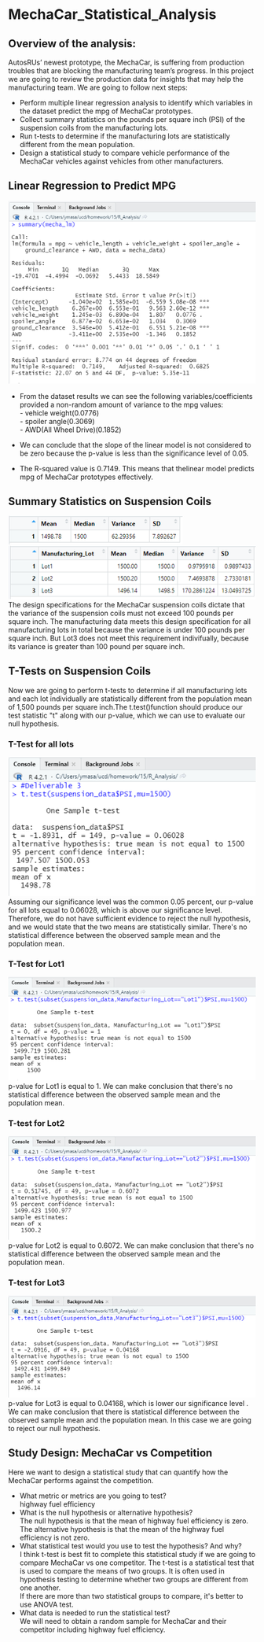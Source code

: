 # MechaCar_Statistical_Analysis

## Overview of the analysis:
AutosRUs’ newest prototype, the MechaCar, is suffering from production troubles that are blocking the manufacturing team’s progress.
In this project we are going to review the production data for insights that may help the manufacturing team.
We are going to follow next steps:
* Perform multiple linear regression analysis to identify which variables in the dataset predict the mpg of MechaCar prototypes.  
* Collect summary statistics on the pounds per square inch (PSI) of the suspension coils from the manufacturing lots.  
* Run t-tests to determine if the manufacturing lots are statistically different from the mean population.  
* Design a statistical study to compare vehicle performance of the MechaCar vehicles against vehicles from other manufacturers.  

## Linear Regression to Predict MPG
![pic](https://github.com/ElenaMasarsky/MechaCar_Statistical_Analysis/blob/main/Images/linear_regression_summary.png)  
* From the dataset results we can see the following variables/coefficients provided a non-random amount of variance to the mpg values:  
       - vehicle weight(0.0776)  
       - spoiler angle(0.3069)  
       - AWD(All Wheel Drive)(0.1852)  

* We can conclude that the slope of the linear model is not considered to be zero because the p-value is less than the significance level of 0.05.

* The R-squared value is 0.7149. This means that thelinear model predicts mpg of MechaCar prototypes effectively.  

## Summary Statistics on Suspension Coils  
![pic](https://github.com/ElenaMasarsky/MechaCar_Statistical_Analysis/blob/main/Images/total_summary.png)  
![pic](https://github.com/ElenaMasarsky/MechaCar_Statistical_Analysis/blob/main/Images/lot_summary.png)  
The design specifications for the MechaCar suspension coils dictate that the variance of the suspension coils must not exceed 100 pounds per square inch.
The manufacturing data meets this design specification for all manufacturing lots in total because the variance is under 100 pounds per square inch.
But Lot3 does not meet this requirement indivifually, because its variance is greater than 100 pound per square inch.  

## T-Tests on Suspension Coils  
Now we are going to perform t-tests to determine if all manufacturing lots and each lot individually are statistically different from the population mean
 of 1,500 pounds per square inch.The t.test()function should produce our test statistic "t" along with our p-value, which we can use to evaluate our
 null hypothesis.  
### T-Test for all lots  
![pic](https://github.com/ElenaMasarsky/MechaCar_Statistical_Analysis/blob/main/Images/t_test_all_lots.png)  
Assuming our significance level was the common 0.05 percent, our p-value for all lots equal to 0.06028, which is above our significance level. Therefore,
we do not have sufficient evidence to reject the null hypothesis, and we would state that the two means are statistically similar. There's no statistical
difference between the observed sample mean and the population mean.
### T-Test for Lot1  
![pic](https://github.com/ElenaMasarsky/MechaCar_Statistical_Analysis/blob/main/Images/t_test_lot1.png)  
p-value for Lot1 is equal to 1. We can make conclusion that there's no statistical difference between the observed sample mean and the population mean.  
### T-test for Lot2  
![pic](https://github.com/ElenaMasarsky/MechaCar_Statistical_Analysis/blob/main/Images/t_test_lot2.png)  
p-value for Lot2 is equal to 0.6072. We can make conclusion that there's no statistical difference between the observed sample mean and the population mean.  

### T-test for Lot3  
![pic](https://github.com/ElenaMasarsky/MechaCar_Statistical_Analysis/blob/main/Images/t_test_lot3.png)  
p-value for Lot3 is equal to 0.04168, which is lower our significance level . We can make conclusion that there is statistical difference between
 the observed sample mean and the population mean. In this case we are going to reject our null hypothesis.  

## Study Design: MechaCar vs Competition  
Here we want to design a statistical study that can quantify how the MechaCar performs against the competition.  

* What metric or metrics are you going to test?  
highway fuel efficiency
* What is the null hypothesis or alternative hypothesis?  
The null hypothesis is that the mean of highway fuel efficiency is zero. The alternative hypothesis is that the mean of the  highway fuel efficiency
 is not zero.  
* What statistical test would you use to test the hypothesis? And why?  
I think t-test is best fit to complete this statistical study if we are going to compare MechaCar vs one competitor. The t-test is a statistical test
 that is used to compare the means of two groups. It is often used in hypothesis testing to determine whether two groups are different from one another.  
If there are more than two statistical groups to compare, it's better to use ANOVA test.  
* What data is needed to run the statistical test?  
We will need to obtain a random sample for MechaCar and their competitor including highway fuel efficiency.  